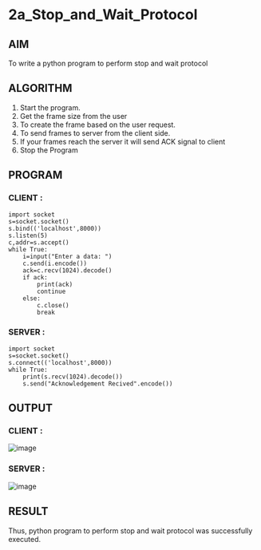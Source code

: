 # 2a_Stop_and_Wait_Protocol
## AIM 
To write a python program to perform stop and wait protocol
## ALGORITHM
1. Start the program.
2. Get the frame size from the user
3. To create the frame based on the user request.
4. To send frames to server from the client side.
5. If your frames reach the server it will send ACK signal to client
6. Stop the Program
## PROGRAM
### CLIENT :
~~~
import socket
s=socket.socket()
s.bind(('localhost',8000))
s.listen(5)
c,addr=s.accept()
while True:
    i=input("Enter a data: ")
    c.send(i.encode())
    ack=c.recv(1024).decode()
    if ack:
        print(ack)
        continue
    else:
        c.close()
        break
~~~
### SERVER :
~~~
import socket
s=socket.socket()
s.connect(('localhost',8000))
while True:
    print(s.recv(1024).decode())
    s.send("Acknowledgement Recived".encode())
~~~
## OUTPUT
### CLIENT :
![image](https://github.com/Meenu2823/2a_Stop_and_Wait_Protocol/assets/139416219/da5d2f5a-056a-4ed2-bc60-cabe250544e1)

### SERVER :
![image](https://github.com/Meenu2823/2a_Stop_and_Wait_Protocol/assets/139416219/a919c596-c196-4737-854d-4cb868f3e6f7)

## RESULT
Thus, python program to perform stop and wait protocol was successfully executed.
